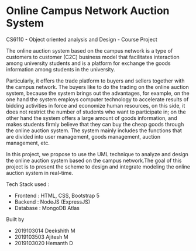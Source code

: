 # Online Campus Network Auction System 

CS6110 - Object oriented analysis and Design - Course Project

The online auction system based on the campus network is a type of customers to customer (C2C) business model that facilitates interaction among university students and is a platform for exchange the goods information among students in the university.  

Particularly, it offers the trade platform to buyers and sellers together with the campus network. The buyers like to do the trading on the online auction system, because the system brings out the advantages, for example, on the one hand the system employs computer technology to accelerate results of bidding activities in force and economize human resources, on this side, it does not restrict the number of students who want to participate in; on the other hand the system offers a large amount of goods information, and makes students firmly believe that they can buy the cheap goods through the online auction system. The system mainly includes the functions that are divided into user management, goods management, auction management, etc. 

In this project, we propose to use the UML technique to analyze and design the online auction system based on the campus network.The goal of this project is to present the scheme to design and integrate modeling the online auction system in real-time.

Tech Stack used :

* Frontend : HTML, CSS, Bootstrap 5
* Backend : NodeJS (ExpressJS)
* Database : MongoDB Atlas

Built by

* 2019103014 Deekshith M
* 2019103503 Ajitesh M
* 2019103020 Hemanth D


